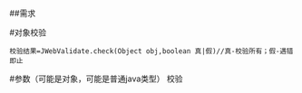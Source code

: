 ##需求

#对象校验

```
校验结果=JWebValidate.check(Object obj,boolean 真|假)//真-校验所有；假-遇错即止

```

#参数（可能是对象，可能是普通java类型） 校验


